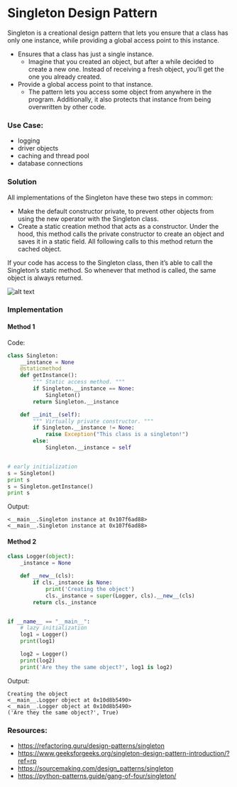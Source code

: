 # Singleton Design Pattern

Singleton is a creational design pattern that lets you ensure that a class has only one instance, while providing a global access point to this instance.

- Ensures that a class has just a single instance.
    - Imagine that you created an object, but after a while decided to create a new one. Instead of receiving a fresh object, you’ll get the one you already created.
- Provide a global access point to that instance.
    - The pattern lets you access some object from anywhere in the program. Additionally, it also protects that instance from being overwritten by other code.

### Use Case:

- logging
- driver objects
- caching and thread pool
- database connections

### Solution
All implementations of the Singleton have these two steps in common:
- Make the default constructor private, to prevent other objects from using the new operator with the Singleton class.
- Create a static creation method that acts as a constructor. Under the hood, this method calls the private constructor to create an object and saves it in a static field. All following calls to this method return the cached object.

If your code has access to the Singleton class, then it’s able to call the Singleton’s static method. So whenever that method is called, the same object is always returned.

![alt text][gfg]

### Implementation

#### Method 1
Code:
```python
class Singleton:
    __instance = None
    @staticmethod
    def getInstance():
        """ Static access method. """
        if Singleton.__instance == None:
            Singleton()
        return Singleton.__instance

    def __init__(self):
        """ Virtually private constructor. """
        if Singleton.__instance != None:
            raise Exception("This class is a singleton!")
        else:
            Singleton.__instance = self


# early initialization
s = Singleton()
print s
s = Singleton.getInstance()
print s
```

Output:
```shell
<__main__.Singleton instance at 0x107f6ad88>
<__main__.Singleton instance at 0x107f6ad88>
```

#### Method 2

```python
class Logger(object):
    _instance = None

    def __new__(cls):
        if cls._instance is None:
            print('Creating the object')
            cls._instance = super(Logger, cls).__new__(cls)
        return cls._instance


if __name__ == "__main__":
    # lazy initialization
    log1 = Logger()
    print(log1)

    log2 = Logger()
    print(log2)
    print('Are they the same object?', log1 is log2)
```

Output:
```shell
Creating the object
<__main__.Logger object at 0x10d8b5490>
<__main__.Logger object at 0x10d8b5490>
('Are they the same object?', True)
```

### Resources:

- https://refactoring.guru/design-patterns/singleton
- https://www.geeksforgeeks.org/singleton-design-pattern-introduction/?ref=rp
- https://sourcemaking.com/design_patterns/singleton
- https://python-patterns.guide/gang-of-four/singleton/

[gfg]: https://media.geeksforgeeks.org/wp-content/uploads/SINGLEton.png

